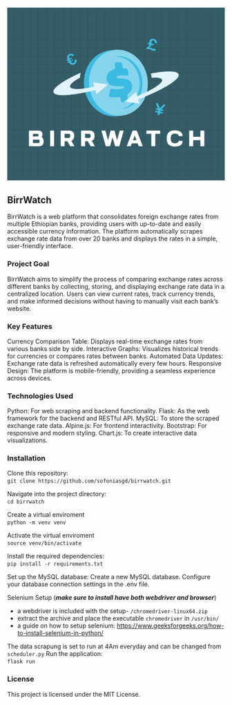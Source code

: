 ![birrwatch logo](app/static/images/birrwatch1.png)
## BirrWatch
BirrWatch is a web platform that consolidates foreign exchange rates from multiple Ethiopian banks, providing users with up-to-date and easily accessible currency information. The platform automatically scrapes exchange rate data from over 20 banks and displays the rates in a simple, user-friendly interface.
### Project Goal
BirrWatch aims to simplify the process of comparing exchange rates across different banks by collecting, storing, and displaying exchange rate data in a centralized location. Users can view current rates, track currency trends, and make informed decisions without having to manually visit each bank’s website.

### Key Features
Currency Comparison Table: Displays real-time exchange rates from various banks side by side.
Interactive Graphs: Visualizes historical trends for currencies or compares rates between banks.
Automated Data Updates: Exchange rate data is refreshed automatically every few hours.
Responsive Design: The platform is mobile-friendly, providing a seamless experience across devices.

### Technologies Used
Python: For web scraping and backend functionality.
Flask: As the web framework for the backend and RESTful API.
MySQL: To store the scraped exchange rate data.
Alpine.js: For frontend interactivity.
Bootstrap: For responsive and modern styling.
Chart.js: To create interactive data visualizations.

### Installation
Clone this repository:  
`git clone https://github.com/sofoniasgd/birrwatch.git`

Navigate into the project directory:  
`cd birrwatch`

Create a virtual enviroment  
`python -m venv venv`

Activate the virtual enviroment  
`source venv/bin/activate`

Install the required dependencies:  
`pip install -r requirements.txt`

Set up the MySQL database:
Create a new MySQL database.
Configure your database connection settings in the .env file.

Selenium Setup (***make sure to install have both webdriver and browser***)
- a webdriver is included with the setup- `/chromedriver-linux64.zip`
- extract the archive and place the executable `chromedriver` in `/usr/bin/`
- a guide on how to setup selenium: https://www.geeksforgeeks.org/how-to-install-selenium-in-python/

The data scrapung is set to run at 4Am everyday and can be changed from  
`scheduler.py`
Run the application:  
`flask run`

### License
This project is licensed under the MIT License.